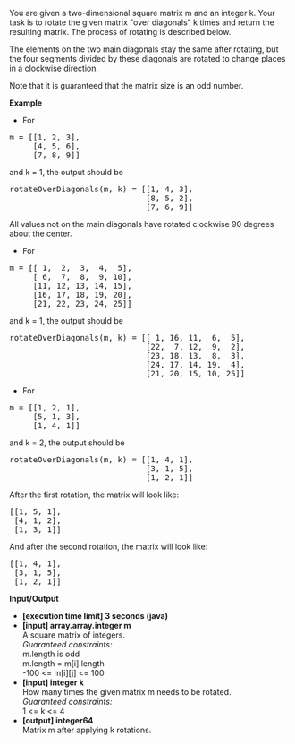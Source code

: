 You are given a two-dimensional square matrix m and an integer k.
Your task is to rotate the given matrix "over diagonals" k times and return the resulting matrix.
The process of rotating is described below.

The elements on the two main diagonals stay the same after rotating, but the four segments divided by these diagonals
are rotated to change places in a clockwise direction.

Note that it is guaranteed that the matrix size is an odd number.

**Example**
* For
<pre>
m = [[1, 2, 3],
     [4, 5, 6],
     [7, 8, 9]]
</pre>
and k = 1, the output should be
<pre>
rotateOverDiagonals(m, k) = [[1, 4, 3],
                             [8, 5, 2],
                             [7, 6, 9]]
</pre>
All values not on the main diagonals have rotated clockwise 90 degrees about the center.

* For
<pre>
m = [[ 1,  2,  3,  4,  5],
     [ 6,  7,  8,  9, 10],
     [11, 12, 13, 14, 15],
     [16, 17, 18, 19, 20],
     [21, 22, 23, 24, 25]]
</pre>
and k = 1, the output should be
<pre>
rotateOverDiagonals(m, k) = [[ 1, 16, 11,  6,  5],
                             [22,  7, 12,  9,  2],
                             [23, 18, 13,  8,  3],
                             [24, 17, 14, 19,  4],
                             [21, 20, 15, 10, 25]]
</pre>

* For
<pre>
m = [[1, 2, 1],
     [5, 1, 3],
     [1, 4, 1]]
</pre>
and k = 2, the output should be
<pre>
rotateOverDiagonals(m, k) = [[1, 4, 1],
                             [3, 1, 5],
                             [1, 2, 1]]
</pre>

After the first rotation, the matrix will look like:
<pre>
[[1, 5, 1],
 [4, 1, 2],
 [1, 3, 1]]
</pre>
And after the second rotation, the matrix will look like:
<pre>
[[1, 4, 1],
 [3, 1, 5],
 [1, 2, 1]]
</pre>

**Input/Output**
* **[execution time limit] 3 seconds (java)**
* **[input] array.array.integer m**  
  A square matrix of integers.  
  *Guaranteed constraints:*  
  m.length is odd  
  m.length = m[i].length  
  -100 <= m[i][j] <= 100
* **[input] integer k**  
  How many times the given matrix m needs to be rotated.  
  *Guaranteed constraints:*  
  1 <= k <= 4
* **[output] integer64**  
  Matrix m after applying k rotations.